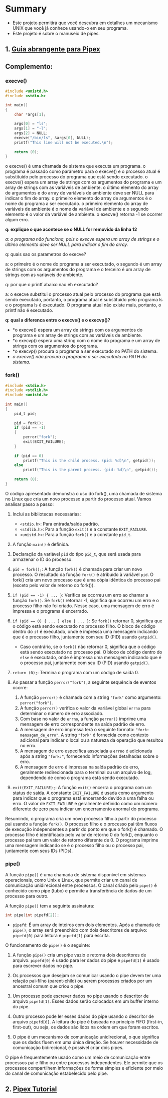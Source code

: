 # Summary

- Este projeto permitirá que você descubra em detalhes um mecanismo UNIX que você já conhece usando-o em seu programa.
- Este projeto é sobre o manuseio de pipes.

## 1. [Guia abrangente para Pipex](https://reactive.so/post/42-a-comprehensive-guide-to-pipex)

## Complemento:

### execve()

```c
#include <unistd.h>
#include <stdio.h>

int main()
{
	char *args[1];
 
	args[0] = "ls";
	args[1] = "-l";
	args[2] = NULL;
	execve("/bin/ls", &args[0], NULL);
	printf("This line will not be executed.\n");
 
	return (0);
}
```


o execve() é uma chamada de sistema que executa um programa.
o programa é passado como parâmetro para o execve() e o processo
atual é substituído pelo processo do programa que está sendo executado.
o execve() espera um array de strings com os argumentos do programa
e um array de strings com as variáveis de ambiente.
o último elemento do array de argumentos e do array de variáveis de
ambiente deve ser NULL para indicar o fim do array.
o primeiro elemento do array de argumentos é o nome do programa a ser
executado.
o primeiro elemento do array de variáveis de ambiente é o nome da
variável de ambiente e o segundo elemento é o valor da variável de
ambiente.
o execve() retorna -1 se ocorrer algum erro.

**q: explique o que acontece se o NULL for removido da linha 12**

*a: o programa não funciona, pois o execve espera um array de strings
   e o último elemento deve ser NULL para indicar o fim do array.*

q: quais sao os parametros do execve?

a: o primeiro é o nome do programa a ser executado, o segundo é um array
   de strings com os argumentos do programa e o terceiro é um array de
   strings com as variáveis de ambiente.

q: por que o printf abaixo nao eh executado?

a: o execve substitui o processo atual pelo processo do programa que
   está sendo executado, portanto, o programa atual é substituído pelo
   programa ls e o programa ls é executado. O programa atual não existe
   mais, portanto, o printf não é executado.

**q: qual a diferenca entre o execve() e o execvp()?**

- *o execve() espera um array de strings com os argumentos do programa
e um array de strings com as variáveis de ambiente.
- *o execvp() espera uma string com o nome do programa e um array de
strings com os argumentos do programa.
- *o execvp() procura o programa a ser executado no PATH do sistema.
- *o execve() não procura o programa a ser executado no PATH do sistema.*


### fork()
```c
#include <stdio.h>
#include <stdlib.h>
#include <unistd.h>
 
int main()
{
	pid_t pid;
 
	pid = fork();
	if (pid == -1)
	{
		perror("fork");
		exit(EXIT_FAILURE);
	}
 
	if (pid == 0)
		printf("This is the child process. (pid: %d)\n", getpid());
	else
		printf("This is the parent process. (pid: %d)\n", getpid());
 
	return (0);
}
```

O código apresentado demonstra o uso do fork(), uma chamada de sistema no Linux que cria um novo processo a partir do processo atual. Vamos analisar passo a passo:

1. Inclui as bibliotecas necessárias:
   - `<stdio.h>`: Para entrada/saída padrão.
   - `<stdlib.h>`: Para a função `exit()` e a constante `EXIT_FAILURE`.
   - `<unistd.h>`: Para a função `fork()` e a constante `pid_t`.

2. A função `main()` é definida.

3. Declaração da variável `pid` do tipo `pid_t`, que será usada para armazenar o ID do processo.

4. `pid = fork();`: A função `fork()` é chamada para criar um novo processo. O resultado da função `fork()` é atribuído à variável `pid`. O fork() cria um novo processo que é uma cópia idêntica do processo pai (exceto pelo valor de retorno do fork()).

5. `if (pid == -1) { ... }`: Verifica se ocorreu um erro ao chamar a função `fork()`. Se `fork()` retornar -1, significa que ocorreu um erro e o processo filho não foi criado. Nesse caso, uma mensagem de erro é impressa e o programa é encerrado.

6. `if (pid == 0) { ... } else { ... }`: Se `fork()` retornar 0, significa que o código está sendo executado no processo filho. O bloco de código dentro do `if` é executado, onde é impressa uma mensagem indicando que é o processo filho, juntamente com seu ID (PID) usando `getpid()`.
   - Caso contrário, se o `fork()` não retornar 0, significa que o código está sendo executado no processo pai. O bloco de código dentro do `else` é executado, onde é impressa uma mensagem indicando que é o processo pai, juntamente com seu ID (PID) usando `getpid()`.

7. `return (0);`: Termina o programa com um código de saída 0.

8. Ao passar a função `perror("fork")`, a seguinte sequência de eventos ocorre:
	1. A função `perror()` é chamada com a string `"fork"` como argumento: `perror("fork")`.
	2. A função `perror()` verifica o valor da variável global `errno` para determinar o número de erro associado.
	3. Com base no valor de `errno`, a função `perror()` imprime uma mensagem de erro correspondente na saída padrão de erro.
	4. A mensagem de erro impressa terá o seguinte formato: `"fork: mensagem_de_erro"`. A string `"fork"` é fornecida como contexto adicional para indicar o local ou a natureza da operação que resultou no erro.
	5. A mensagem de erro específica associada a `errno` é adicionada após a string `"fork:"`, fornecendo informações detalhadas sobre o erro.
	6. A mensagem de erro é impressa na saída padrão de erro, geralmente redirecionada para o terminal ou um arquivo de log, dependendo de como o programa está sendo executado. 

9. `exit(EXIT_FAILURE);`: A função `exit()` encerra o programa com um status de saída. A constante `EXIT_FAILURE` é usada como argumento para indicar que o programa está encerrando devido a uma falha ou erro. O valor de `EXIT_FAILURE` é geralmente definido como um número diferente de zero para indicar um encerramento anormal do programa.

Resumindo, o programa cria um novo processo filho a partir do processo pai usando a função `fork()`. O processo filho e o processo pai têm fluxos de execução independentes a partir do ponto em que o fork() é chamado. O processo filho é identificado pelo valor de retorno 0 do fork(), enquanto o processo pai tem um valor de retorno diferente de 0. O programa imprime uma mensagem indicando se é o processo filho ou o processo pai, juntamente com seus IDs (PIDs).




### pipe()

A função `pipe()` é uma chamada de sistema disponível em sistemas operacionais, como Unix e Linux, que permite criar um canal de comunicação unidirecional entre processos. O canal criado pelo `pipe()` é conhecido como pipe (tubo) e permite a transferência de dados de um processo para outro.

A função `pipe()` tem a seguinte assinatura:

```c
int pipe(int pipefd[2]);
```

- `pipefd`: É um array de inteiros com dois elementos. Após a chamada de `pipe()`, o array será preenchido com dois descritores de arquivo: `pipefd[0]` para leitura e `pipefd[1]` para escrita.

O funcionamento do `pipe()` é o seguinte:

1. A função `pipe()` cria um pipe vazio e retorna dois descritores de arquivo. `pipefd[0]` é usado para ler dados do pipe e `pipefd[1]` é usado para escrever dados no pipe.

2. Os processos que desejam se comunicar usando o pipe devem ter uma relação pai-filho (parent-child) ou serem processos criados por um ancestral comum que criou o pipe.

3. Um processo pode escrever dados no pipe usando o descritor de arquivo `pipefd[1]`. Esses dados serão colocados em um buffer interno do pipe.

4. Outro processo pode ler esses dados do pipe usando o descritor de arquivo `pipefd[0]`. A leitura do pipe é baseada no princípio FIFO (first-in, first-out), ou seja, os dados são lidos na ordem em que foram escritos.

5. O pipe é um mecanismo de comunicação unidirecional, o que significa que os dados fluem em uma única direção. Se houver necessidade de comunicação bidirecional, é possível criar dois pipes.

O pipe é frequentemente usado como um meio de comunicação entre processos pai e filho ou entre processos independentes. Ele permite que os processos compartilhem informações de forma simples e eficiente por meio do canal de comunicação estabelecido pelo pipe.

## 2. [Pipex Tutorial](https://csnotes.medium.com/pipex-tutorial-42-project-4469f5dd5901)